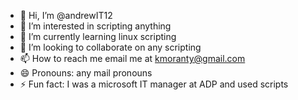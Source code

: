 - 👋 Hi, I’m @andrewIT12
- 👀 I’m interested in scripting anything
- 🌱 I’m currently learning linux scripting
- 💞️ I’m looking to collaborate on any scripting
- 📫 How to reach me email me at kmoranty@gmail.com
- 😄 Pronouns: any mail  pronouns
- ⚡ Fun fact: I was a microsoft IT manager at ADP and used scripts

<!---
andrewIT12/andrewIT12 is a ✨ special ✨ repository because its `README.md` (this file) appears on your GitHub profile.
You can click the Preview link to take a look at your changes.
--->
